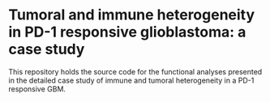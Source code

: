 # Tumoral and immune heterogeneity in PD-1 responsive glioblastoma: a case study

This repository holds the source code for the functional analyses presented in the detailed case study of immune and tumoral heterogeneity in a PD-1 responsive GBM.

